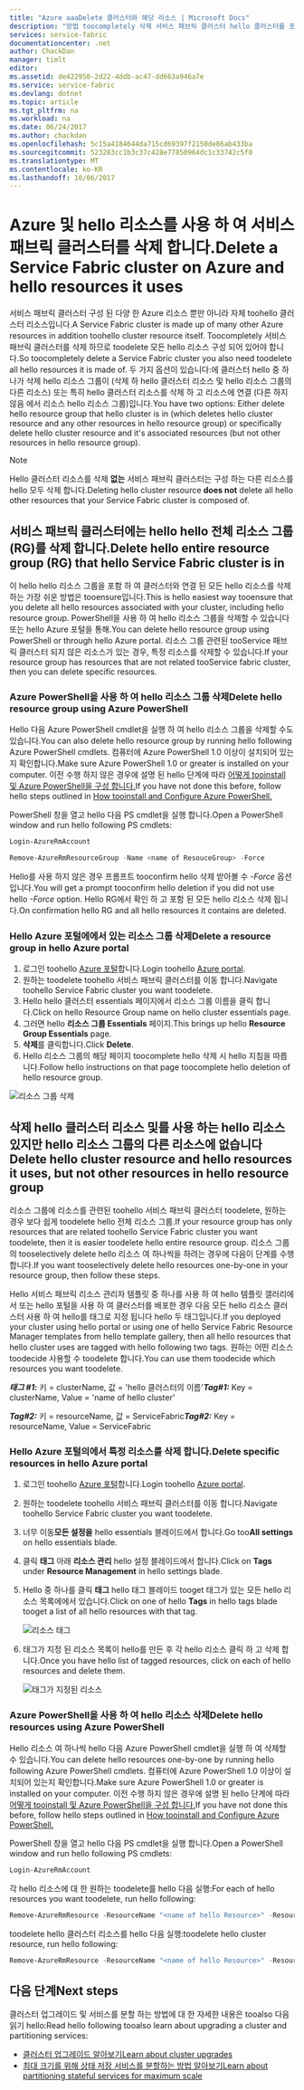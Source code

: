 ```yaml
---
title: "Azure aaaDelete 클러스터와 해당 리소스 | Microsoft Docs"
description: "방법 toocompletely 삭제 서비스 패브릭 클러스터 hello 클러스터를 포함 하 되 중 하나가 삭제 hello 리소스 그룹 또는 리소스를 선택적으로 삭제 하 여에 대해 알아봅니다."
services: service-fabric
documentationcenter: .net
author: ChackDan
manager: timlt
editor: 
ms.assetid: de422950-2d22-4ddb-ac47-dd663a946a7e
ms.service: service-fabric
ms.devlang: dotnet
ms.topic: article
ms.tgt_pltfrm: na
ms.workload: na
ms.date: 06/24/2017
ms.author: chackdan
ms.openlocfilehash: 5c15a4184644da715cd69397f2150de86ab433ba
ms.sourcegitcommit: 523283cc1b3c37c428e77850964dc1c33742c5f0
ms.translationtype: MT
ms.contentlocale: ko-KR
ms.lasthandoff: 10/06/2017
---
```

# <a name="delete-a-service-fabric-cluster-on-azure-and-hello-resources-it-uses"></a><span data-ttu-id="e31f5-103">Azure 및 hello 리소스를 사용 하 여 서비스 패브릭 클러스터를 삭제 합니다.</span><span class="sxs-lookup"><span data-stu-id="e31f5-103">Delete a Service Fabric cluster on Azure and hello resources it uses</span></span>
<span data-ttu-id="e31f5-104">서비스 패브릭 클러스터 구성 된 다양 한 Azure 리소스 뿐만 아니라 자체 toohello 클러스터 리소스입니다.</span><span class="sxs-lookup"><span data-stu-id="e31f5-104">A Service Fabric cluster is made up of many other Azure resources in addition toohello cluster resource itself.</span></span> <span data-ttu-id="e31f5-105">Toocompletely 서비스 패브릭 클러스터를 삭제 하므로 toodelete 모든 hello 리소스 구성 되어 있어야 합니다.</span><span class="sxs-lookup"><span data-stu-id="e31f5-105">So toocompletely delete a Service Fabric cluster you also need toodelete all hello resources it is made of.</span></span>
<span data-ttu-id="e31f5-106">두 가지 옵션이 있습니다:에 클러스터 hello 중 하나가 삭제 hello 리소스 그룹이 (삭제 하 hello 클러스터 리소스 및 hello 리소스 그룹의 다른 리소스) 또는 특히 hello 클러스터 리소스를 삭제 하 고 리소스에 연결 (다른 하지 않음 에서 리소스 hello 리소스 그룹)입니다.</span><span class="sxs-lookup"><span data-stu-id="e31f5-106">You have two options: Either delete hello resource group that hello cluster is in (which deletes hello cluster resource and any other resources in hello resource group) or specifically delete hello cluster resource and it's associated resources (but not other resources in hello resource group).</span></span>

> [!NOTE]
> <span data-ttu-id="e31f5-107">Hello 클러스터 리소스를 삭제 **없는** 서비스 패브릭 클러스터는 구성 하는 다른 리소스를 hello 모두 삭제 합니다.</span><span class="sxs-lookup"><span data-stu-id="e31f5-107">Deleting hello cluster resource **does not** delete all hello other resources that your Service Fabric cluster is composed of.</span></span>
> 
> 

## <a name="delete-hello-entire-resource-group-rg-that-hello-service-fabric-cluster-is-in"></a><span data-ttu-id="e31f5-108">서비스 패브릭 클러스터에는 hello hello 전체 리소스 그룹 (RG)를 삭제 합니다.</span><span class="sxs-lookup"><span data-stu-id="e31f5-108">Delete hello entire resource group (RG) that hello Service Fabric cluster is in</span></span>
<span data-ttu-id="e31f5-109">이 hello hello 리소스 그룹을 포함 하 여 클러스터와 연결 된 모든 hello 리소스를 삭제 하는 가장 쉬운 방법은 tooensure입니다.</span><span class="sxs-lookup"><span data-stu-id="e31f5-109">This is hello easiest way tooensure that you delete all hello resources associated with your cluster, including hello resource group.</span></span> <span data-ttu-id="e31f5-110">PowerShell을 사용 하 여 hello 리소스 그룹을 삭제할 수 있습니다 또는 hello Azure 포털을 통해.</span><span class="sxs-lookup"><span data-stu-id="e31f5-110">You can delete hello resource group using PowerShell or through hello Azure portal.</span></span> <span data-ttu-id="e31f5-111">리소스 그룹 관련된 tooService 패브릭 클러스터 되지 않은 리소스가 있는 경우, 특정 리소스를 삭제할 수 있습니다.</span><span class="sxs-lookup"><span data-stu-id="e31f5-111">If your resource group has resources that are not related tooService fabric cluster, then you can delete specific resources.</span></span>

### <a name="delete-hello-resource-group-using-azure-powershell"></a><span data-ttu-id="e31f5-112">Azure PowerShell을 사용 하 여 hello 리소스 그룹 삭제</span><span class="sxs-lookup"><span data-stu-id="e31f5-112">Delete hello resource group using Azure PowerShell</span></span>
<span data-ttu-id="e31f5-113">Hello 다음 Azure PowerShell cmdlet을 실행 하 여 hello 리소스 그룹을 삭제할 수도 있습니다.</span><span class="sxs-lookup"><span data-stu-id="e31f5-113">You can also delete hello resource group by running hello following Azure PowerShell cmdlets.</span></span> <span data-ttu-id="e31f5-114">컴퓨터에 Azure PowerShell 1.0 이상이 설치되어 있는지 확인합니다.</span><span class="sxs-lookup"><span data-stu-id="e31f5-114">Make sure Azure PowerShell 1.0 or greater is installed on your computer.</span></span> <span data-ttu-id="e31f5-115">이전 수행 하지 않은 경우에 설명 된 hello 단계에 따라 [어떻게 tooinstall 및 Azure PowerShell을 구성 합니다.](/powershell/azure/overview)</span><span class="sxs-lookup"><span data-stu-id="e31f5-115">If you have not done this before, follow hello steps outlined in [How tooinstall and Configure Azure PowerShell.](/powershell/azure/overview)</span></span>

<span data-ttu-id="e31f5-116">PowerShell 창을 열고 hello 다음 PS cmdlet을 실행 합니다.</span><span class="sxs-lookup"><span data-stu-id="e31f5-116">Open a PowerShell window and run hello following PS cmdlets:</span></span>

```powershell
Login-AzureRmAccount

Remove-AzureRmResourceGroup -Name <name of ResouceGroup> -Force
```

<span data-ttu-id="e31f5-117">Hello를 사용 하지 않은 경우 프롬프트 tooconfirm hello 삭제 받아볼 수 *-Force* 옵션입니다.</span><span class="sxs-lookup"><span data-stu-id="e31f5-117">You will get a prompt tooconfirm hello deletion if you did not use hello *-Force* option.</span></span> <span data-ttu-id="e31f5-118">Hello RG에서 확인 하 고 포함 된 모든 hello 리소스 삭제 됩니다.</span><span class="sxs-lookup"><span data-stu-id="e31f5-118">On confirmation hello RG and all hello resources it contains are deleted.</span></span>

### <a name="delete-a-resource-group-in-hello-azure-portal"></a><span data-ttu-id="e31f5-119">Hello Azure 포털에에서 있는 리소스 그룹 삭제</span><span class="sxs-lookup"><span data-stu-id="e31f5-119">Delete a resource group in hello Azure portal</span></span>
1. <span data-ttu-id="e31f5-120">로그인 toohello [Azure 포털](https://portal.azure.com)합니다.</span><span class="sxs-lookup"><span data-stu-id="e31f5-120">Login toohello [Azure portal](https://portal.azure.com).</span></span>
2. <span data-ttu-id="e31f5-121">원하는 toodelete toohello 서비스 패브릭 클러스터를 이동 합니다.</span><span class="sxs-lookup"><span data-stu-id="e31f5-121">Navigate toohello Service Fabric cluster you want toodelete.</span></span>
3. <span data-ttu-id="e31f5-122">Hello hello 클러스터 essentials 페이지에서 리소스 그룹 이름을 클릭 합니다.</span><span class="sxs-lookup"><span data-stu-id="e31f5-122">Click on hello Resource Group name on hello cluster essentials page.</span></span>
4. <span data-ttu-id="e31f5-123">그러면 hello **리소스 그룹 Essentials** 페이지.</span><span class="sxs-lookup"><span data-stu-id="e31f5-123">This brings up hello **Resource Group Essentials** page.</span></span>
5. <span data-ttu-id="e31f5-124">**삭제**를 클릭합니다.</span><span class="sxs-lookup"><span data-stu-id="e31f5-124">Click **Delete**.</span></span>
6. <span data-ttu-id="e31f5-125">Hello 리소스 그룹의 해당 페이지 toocomplete hello 삭제 시 hello 지침을 따릅니다.</span><span class="sxs-lookup"><span data-stu-id="e31f5-125">Follow hello instructions on that page toocomplete hello deletion of hello resource group.</span></span>

![리소스 그룹 삭제][ResourceGroupDelete]

## <a name="delete-hello-cluster-resource-and-hello-resources-it-uses-but-not-other-resources-in-hello-resource-group"></a><span data-ttu-id="e31f5-127">삭제 hello 클러스터 리소스 및를 사용 하는 hello 리소스 있지만 hello 리소스 그룹의 다른 리소스에 없습니다</span><span class="sxs-lookup"><span data-stu-id="e31f5-127">Delete hello cluster resource and hello resources it uses, but not other resources in hello resource group</span></span>
<span data-ttu-id="e31f5-128">리소스 그룹에 리소스를 관련된 toohello 서비스 패브릭 클러스터 toodelete, 원하는 경우 보다 쉽게 toodelete hello 전체 리소스 그룹.</span><span class="sxs-lookup"><span data-stu-id="e31f5-128">If your resource group has only resources that are related toohello Service Fabric cluster you want toodelete, then it is easier toodelete hello entire resource group.</span></span> <span data-ttu-id="e31f5-129">리소스 그룹의 tooselectively delete hello 리소스 여 하나씩을 하려는 경우에 다음이 단계를 수행 합니다.</span><span class="sxs-lookup"><span data-stu-id="e31f5-129">If you want tooselectively delete hello resources one-by-one in your resource group, then follow these steps.</span></span>

<span data-ttu-id="e31f5-130">Hello 서비스 패브릭 리소스 관리자 템플릿 중 하나를 사용 하 여 hello 템플릿 갤러리에서 또는 hello 포털을 사용 하 여 클러스터를 배포한 경우 다음 모든 hello 리소스 클러스터 사용 하 여 hello를 태그로 지정 됩니다 hello 두 태그입니다.</span><span class="sxs-lookup"><span data-stu-id="e31f5-130">If you deployed your cluster using hello portal or using one of hello Service Fabric Resource Manager templates from hello template gallery, then all hello resources that hello cluster uses are tagged with hello following two tags.</span></span> <span data-ttu-id="e31f5-131">원하는 어떤 리소스 toodecide 사용할 수 toodelete 합니다.</span><span class="sxs-lookup"><span data-stu-id="e31f5-131">You can use them toodecide which resources you want toodelete.</span></span>

<span data-ttu-id="e31f5-132">***태그 #1:*** 키 = clusterName, 값 = 'hello 클러스터의 이름'</span><span class="sxs-lookup"><span data-stu-id="e31f5-132">***Tag#1:*** Key = clusterName, Value = 'name of hello cluster'</span></span>

<span data-ttu-id="e31f5-133">***Tag#2:*** 키 = resourceName, 값 = ServiceFabric</span><span class="sxs-lookup"><span data-stu-id="e31f5-133">***Tag#2:*** Key = resourceName, Value = ServiceFabric</span></span>

### <a name="delete-specific-resources-in-hello-azure-portal"></a><span data-ttu-id="e31f5-134">Hello Azure 포털의에서 특정 리소스를 삭제 합니다.</span><span class="sxs-lookup"><span data-stu-id="e31f5-134">Delete specific resources in hello Azure portal</span></span>
1. <span data-ttu-id="e31f5-135">로그인 toohello [Azure 포털](https://portal.azure.com)합니다.</span><span class="sxs-lookup"><span data-stu-id="e31f5-135">Login toohello [Azure portal](https://portal.azure.com).</span></span>
2. <span data-ttu-id="e31f5-136">원하는 toodelete toohello 서비스 패브릭 클러스터를 이동 합니다.</span><span class="sxs-lookup"><span data-stu-id="e31f5-136">Navigate toohello Service Fabric cluster you want toodelete.</span></span>
3. <span data-ttu-id="e31f5-137">너무 이동**모든 설정을** hello essentials 블레이드에서 합니다.</span><span class="sxs-lookup"><span data-stu-id="e31f5-137">Go too**All settings** on hello essentials blade.</span></span>
4. <span data-ttu-id="e31f5-138">클릭 **태그** 아래 **리소스 관리** hello 설정 블레이드에서 합니다.</span><span class="sxs-lookup"><span data-stu-id="e31f5-138">Click on **Tags** under **Resource Management** in hello settings blade.</span></span>
5. <span data-ttu-id="e31f5-139">Hello 중 하나를 클릭 **태그** hello 태그 블레이드 tooget 태그가 있는 모든 hello 리소스 목록에에서 있습니다.</span><span class="sxs-lookup"><span data-stu-id="e31f5-139">Click on one of hello **Tags** in hello tags blade tooget a list of all hello resources with that tag.</span></span>
   
    ![리소스 태그][ResourceTags]
6. <span data-ttu-id="e31f5-141">태그가 지정 된 리소스 목록이 hello를 만든 후 각 hello 리소스 클릭 하 고 삭제 합니다.</span><span class="sxs-lookup"><span data-stu-id="e31f5-141">Once you have hello list of tagged resources, click on each of hello resources and delete them.</span></span>
   
    ![태그가 지정된 리소스][TaggedResources]

### <a name="delete-hello-resources-using-azure-powershell"></a><span data-ttu-id="e31f5-143">Azure PowerShell을 사용 하 여 hello 리소스 삭제</span><span class="sxs-lookup"><span data-stu-id="e31f5-143">Delete hello resources using Azure PowerShell</span></span>
<span data-ttu-id="e31f5-144">Hello 리소스 여 하나씩 hello 다음 Azure PowerShell cmdlet을 실행 하 여 삭제할 수 있습니다.</span><span class="sxs-lookup"><span data-stu-id="e31f5-144">You can delete hello resources one-by-one by running hello following Azure PowerShell cmdlets.</span></span> <span data-ttu-id="e31f5-145">컴퓨터에 Azure PowerShell 1.0 이상이 설치되어 있는지 확인합니다.</span><span class="sxs-lookup"><span data-stu-id="e31f5-145">Make sure Azure PowerShell 1.0 or greater is installed on your computer.</span></span> <span data-ttu-id="e31f5-146">이전 수행 하지 않은 경우에 설명 된 hello 단계에 따라 [어떻게 tooinstall 및 Azure PowerShell을 구성 합니다.](/powershell/azure/overview)</span><span class="sxs-lookup"><span data-stu-id="e31f5-146">If you have not done this before, follow hello steps outlined in [How tooinstall and Configure Azure PowerShell.](/powershell/azure/overview)</span></span>

<span data-ttu-id="e31f5-147">PowerShell 창을 열고 hello 다음 PS cmdlet을 실행 합니다.</span><span class="sxs-lookup"><span data-stu-id="e31f5-147">Open a PowerShell window and run hello following PS cmdlets:</span></span>

```powershell
Login-AzureRmAccount
```
<span data-ttu-id="e31f5-148">각 hello 리소스에 대 한 원하는 toodelete를 hello 다음 실행:</span><span class="sxs-lookup"><span data-stu-id="e31f5-148">For each of hello resources you want toodelete, run hello following:</span></span>

```powershell
Remove-AzureRmResource -ResourceName "<name of hello Resource>" -ResourceType "<Resource Type>" -ResourceGroupName "<name of hello resource group>" -Force
```

<span data-ttu-id="e31f5-149">toodelete hello 클러스터 리소스를 hello 다음 실행:</span><span class="sxs-lookup"><span data-stu-id="e31f5-149">toodelete hello cluster resource, run hello following:</span></span>

```powershell
Remove-AzureRmResource -ResourceName "<name of hello Resource>" -ResourceType "Microsoft.ServiceFabric/clusters" -ResourceGroupName "<name of hello resource group>" -Force
```

## <a name="next-steps"></a><span data-ttu-id="e31f5-150">다음 단계</span><span class="sxs-lookup"><span data-stu-id="e31f5-150">Next steps</span></span>
<span data-ttu-id="e31f5-151">클러스터 업그레이드 및 서비스를 분할 하는 방법에 대 한 자세한 내용은 tooalso 다음 읽기 hello:</span><span class="sxs-lookup"><span data-stu-id="e31f5-151">Read hello following tooalso learn about upgrading a cluster and partitioning services:</span></span>

* [<span data-ttu-id="e31f5-152">클러스터 업그레이드 알아보기</span><span class="sxs-lookup"><span data-stu-id="e31f5-152">Learn about cluster upgrades</span></span>](service-fabric-cluster-upgrade.md)
* [<span data-ttu-id="e31f5-153">최대 크기를 위해 상태 저장 서비스를 분할하는 방법 알아보기</span><span class="sxs-lookup"><span data-stu-id="e31f5-153">Learn about partitioning stateful services for maximum scale</span></span>](service-fabric-concepts-partitioning.md)

<!--Image references-->
[ResourceGroupDelete]: ./media/service-fabric-cluster-delete/ResourceGroupDelete.PNG

[ResourceTags]: ./media/service-fabric-cluster-delete/ResourceTags.png

[TaggedResources]: ./media/service-fabric-cluster-delete/TaggedResources.PNG
